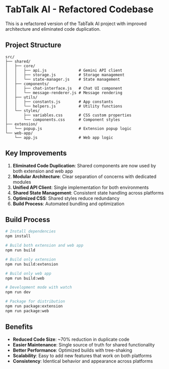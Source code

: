 # TabTalk AI - Refactored Codebase

This is a refactored version of the TabTalk AI project with improved architecture and eliminated code duplication.

## Project Structure

```
src/
├── shared/
│   ├── core/
│   │   ├── api.js              # Gemini API client
│   │   ├── storage.js          # Storage management
│   │   └── state-manager.js    # State management
│   ├── components/
│   │   ├── chat-interface.js   # Chat UI component
│   │   └── message-renderer.js # Message rendering
│   ├── utils/
│   │   ├── constants.js        # App constants
│   │   └── helpers.js          # Utility functions
│   └── styles/
│       ├── variables.css       # CSS custom properties
│       └── components.css      # Component styles
├── extension/
│   └── popup.js                # Extension popup logic
└── web-app/
    └── app.js                  # Web app logic
```

## Key Improvements

1. **Eliminated Code Duplication**: Shared components are now used by both extension and web app
2. **Modular Architecture**: Clear separation of concerns with dedicated modules
3. **Unified API Client**: Single implementation for both environments
4. **Shared State Management**: Consistent state handling across platforms
5. **Optimized CSS**: Shared styles reduce redundancy
6. **Build Process**: Automated bundling and optimization

## Build Process

```bash
# Install dependencies
npm install

# Build both extension and web app
npm run build

# Build only extension
npm run build:extension

# Build only web app
npm run build:web

# Development mode with watch
npm run dev

# Package for distribution
npm run package:extension
npm run package:web
```

## Benefits

- **Reduced Code Size**: ~70% reduction in duplicate code
- **Easier Maintenance**: Single source of truth for shared functionality
- **Better Performance**: Optimized builds with tree-shaking
- **Scalability**: Easy to add new features that work on both platforms
- **Consistency**: Identical behavior and appearance across platforms